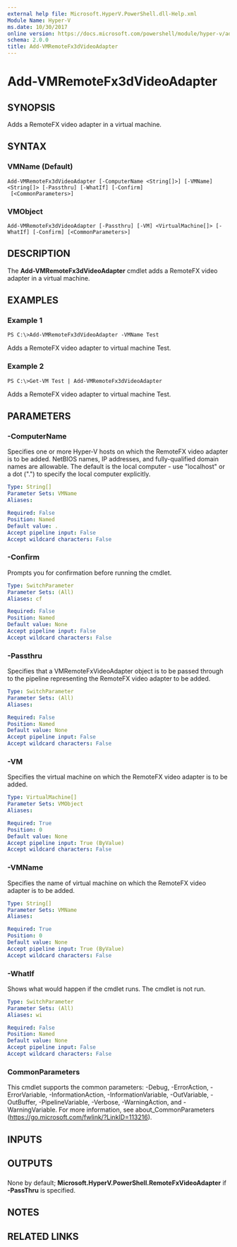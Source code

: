 ```yaml
---
external help file: Microsoft.HyperV.PowerShell.dll-Help.xml
Module Name: Hyper-V
ms.date: 10/30/2017
online version: https://docs.microsoft.com/powershell/module/hyper-v/add-vmremotefx3dvideoadapter?view=windowsserver2012r2-ps&wt.mc_id=ps-gethelp
schema: 2.0.0
title: Add-VMRemoteFx3dVideoAdapter
---
```


# Add-VMRemoteFx3dVideoAdapter

## SYNOPSIS
Adds a RemoteFX video adapter in a virtual machine.

## SYNTAX

### VMName (Default)
```
Add-VMRemoteFx3dVideoAdapter [-ComputerName <String[]>] [-VMName] <String[]> [-Passthru] [-WhatIf] [-Confirm]
 [<CommonParameters>]
```

### VMObject
```
Add-VMRemoteFx3dVideoAdapter [-Passthru] [-VM] <VirtualMachine[]> [-WhatIf] [-Confirm] [<CommonParameters>]
```

## DESCRIPTION
The **Add-VMRemoteFx3dVideoAdapter** cmdlet adds a RemoteFX video adapter in a virtual machine.

## EXAMPLES

### Example 1
```
PS C:\>Add-VMRemoteFx3dVideoAdapter -VMName Test
```

Adds a RemoteFX video adapter to virtual machine Test.

### Example 2
```
PS C:\>Get-VM Test | Add-VMRemoteFx3dVideoAdapter
```

Adds a RemoteFX video adapter to virtual machine Test.

## PARAMETERS

### -ComputerName
Specifies one or more Hyper-V hosts on which the RemoteFX video adapter is to be added.
NetBIOS names, IP addresses, and fully-qualified domain names are allowable.
The default is the local computer - use "localhost" or a dot (".") to specify the local computer explicitly.

```yaml
Type: String[]
Parameter Sets: VMName
Aliases: 

Required: False
Position: Named
Default value: .
Accept pipeline input: False
Accept wildcard characters: False
```

### -Confirm
Prompts you for confirmation before running the cmdlet.

```yaml
Type: SwitchParameter
Parameter Sets: (All)
Aliases: cf

Required: False
Position: Named
Default value: None
Accept pipeline input: False
Accept wildcard characters: False
```

### -Passthru
Specifies that a VMRemoteFxVideoAdapter object is to be passed through to the pipeline representing the RemoteFX video adapter to be added.

```yaml
Type: SwitchParameter
Parameter Sets: (All)
Aliases: 

Required: False
Position: Named
Default value: None
Accept pipeline input: False
Accept wildcard characters: False
```

### -VM
Specifies the virtual machine on which the RemoteFX video adapter is to be added.

```yaml
Type: VirtualMachine[]
Parameter Sets: VMObject
Aliases: 

Required: True
Position: 0
Default value: None
Accept pipeline input: True (ByValue)
Accept wildcard characters: False
```

### -VMName
Specifies the name of virtual machine on which the RemoteFX video adapter is to be added.

```yaml
Type: String[]
Parameter Sets: VMName
Aliases: 

Required: True
Position: 0
Default value: None
Accept pipeline input: True (ByValue)
Accept wildcard characters: False
```

### -WhatIf
Shows what would happen if the cmdlet runs. The cmdlet is not run.

```yaml
Type: SwitchParameter
Parameter Sets: (All)
Aliases: wi

Required: False
Position: Named
Default value: None
Accept pipeline input: False
Accept wildcard characters: False
```

### CommonParameters
This cmdlet supports the common parameters: -Debug, -ErrorAction, -ErrorVariable, -InformationAction, -InformationVariable, -OutVariable, -OutBuffer, -PipelineVariable, -Verbose, -WarningAction, and -WarningVariable. For more information, see about_CommonParameters (https://go.microsoft.com/fwlink/?LinkID=113216).

## INPUTS

## OUTPUTS

###  
None by default; **Microsoft.HyperV.PowerShell.RemoteFxVideoAdapter** if **-PassThru** is specified.

## NOTES

## RELATED LINKS

